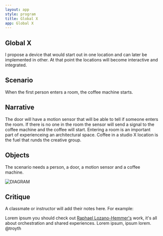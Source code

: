 ```yaml
---
layout: app
style: program
title: Global X
app: Global X
---
```

##	Global X

I propose a device that would start out in one location and can later be implemented in other. At that point the locations will become interactive and integrated.


## Scenario

When the first person enters a room, the coffee machine starts.

## Narrative

The door will have a motion sensor that will be able to tell if someone enters the room. If there is no one in the room the sensor will send a signal to the coffee machine and the coffee will start. Entering a room is an important part of experienceing an architectural space. Coffee in a studio X location is the fuel that runds the creative group.

## Objects

The scenario needs a person, a door, a motion sensor and a coffee machine. 

![DIAGRAM](https://raw.github.com/mashalusha/site2site.github.io/master/programs/global-x/images/diagram%20coffee.jpg)



## Critique

A classmate or instructor will add their notes here. For example:

Lorem ipsum you should check out [Raphael Lozano-Hemmer's](http://www.lozano-hemmer.com/) work, it's all about orchestration and shared experiences. Lorem ipsum, ipsum lorem.  
@troyth
